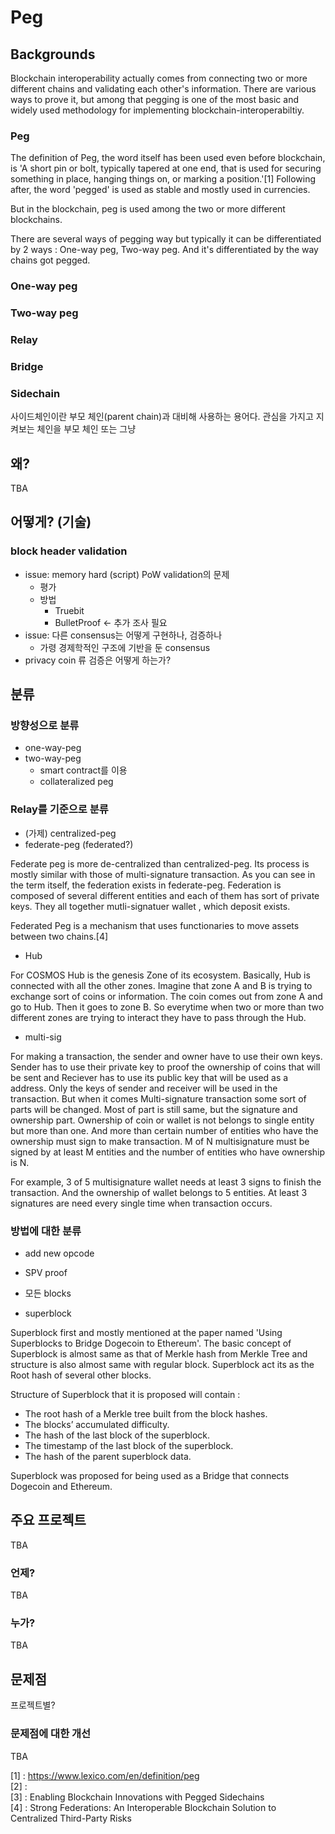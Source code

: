 # Peg

## Backgrounds

Blockchain interoperability actually comes from connecting two or more different chains and validating each other's information. There are various ways to prove it, but among that pegging is one of the most basic and widely used methodology for implementing blockchain-interoperabiltiy. 

### Peg

The definition of Peg, the word itself has been used even before blockchain, is 'A short pin or bolt, typically tapered at one end, that is used for securing something in place, hanging things on, or marking a position.'[1] Following after, the word 'pegged' is used as stable and mostly used in currencies. 

But in the blockchain, peg is used among the two or more different blockchains. 

There are several ways of pegging way but typically it can be differentiated by 2 ways : One-way peg, Two-way peg. And it's differentiated by the way chains got pegged. 

### One-way peg

### Two-way peg

### Relay



### Bridge



### Sidechain
사이드체인이란 부모 체인(parent chain)과 대비해 사용하는 용어다. 관심을 가지고 지켜보는 체인을 부모 체인 또는 그냥


## 왜?
TBA

## 어떻게? (기술)

### block header validation
* issue: memory hard (script) PoW validation의 문제
  * 평가
  * 방법
     * Truebit
     * BulletProof <- 추가 조사 필요
* issue: 다른 consensus는 어떻게 구현하나, 검증하나
  * 가령 경제학적인 구조에 기반을 둔 consensus
* privacy coin 류 검증은 어떻게 하는가?

## 분류

### 방향성으로 분류
* one-way-peg
* two-way-peg
  * smart contract를 이용
  * collateralized peg

### Relay를 기준으로 분류
* (가제) centralized-peg
* federate-peg (federated?)

Federate peg is more de-centralized than centralized-peg. Its process is mostly similar with those of multi-signature transaction. As you can see in the term itself, the federation exists in federate-peg. Federation is composed of several different entities and each of them has sort of private keys. They all together mutli-signatuer wallet , which deposit exists.

Federated Peg is a mechanism that uses functionaries to move assets between two chains.[4] 

* Hub

For COSMOS Hub is the genesis Zone of its ecosystem. Basically, Hub is connected with all the other zones. Imagine that zone A and B is trying to exchange sort of coins or information. The coin comes out from zone A and go to Hub. Then it goes to zone B. So everytime when two or more than two different zones are trying to interact they have to pass through the Hub. 
  
* multi-sig

For making a transaction, the sender and owner have to use their own keys. Sender has to use their private key to proof the ownership of coins that will be sent and Reciever has to use its public key that will be used as a address. Only the keys of sender and receiver will be used in the transaction. But when it comes Multi-signature transaction some sort of parts will be changed. Most of part is still same, but the signature and ownership part. Ownership of coin or wallet is not belongs to single entity but more than one. And more than certain number of entities who have the ownership must sign to make transaction. M of N multisignature must be signed by at least M entities and the number of entities who have ownership is N. 

For example, 3 of 5 multisignature wallet needs at least 3 signs to finish the transaction. And the ownership of wallet belongs to 5 entities. At least 3 signatures are need every single time when transaction occurs. 
  
### 방법에 대한 분류
* add new opcode

* SPV proof

* 모든 blocks

* superblock

Superblock first and mostly mentioned at the paper named 'Using Superblocks to Bridge Dogecoin to Ethereum'. The basic concept of Superblock is almost same as that of Merkle hash from Merkle Tree and structure is also almost same with regular block. Superblock act its as the Root hash of several other blocks. 

Structure of Superblock that it is proposed will contain : 

- The root hash of a Merkle tree built from the block hashes.
- The blocks’ accumulated difficulty.
- The hash of the last block of the superblock.
- The timestamp of the last block of the superblock.
- The hash of the parent superblock data.

Superblock was proposed for being used as a Bridge that connects Dogecoin and Ethereum. 
  
## 주요 프로젝트
TBA

### 언제?
TBA

### 누가?
TBA

## 문제점
프로젝트별?

### 문제점에 대한 개선
TBA


[1] : https://www.lexico.com/en/definition/peg </br>
[2] : </br>
[3] : Enabling Blockchain Innovations with Pegged Sidechains </br>
[4] : Strong Federations: An Interoperable Blockchain Solution to Centralized Third-Party Risks </br>




